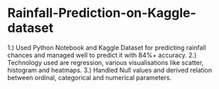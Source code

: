 # Rainfall-Prediction-on-Kaggle-dataset

1.) Used Python Notebook and Kaggle Dataset for predicting rainfall chances and managed well to predict it with 84%+ accuracy.
2.) Technology used are regression, various visualisations like scatter, histogram and heatmaps.
3.) Handled Null values and derived relation between ordinal, categorical and numerical parameters.
